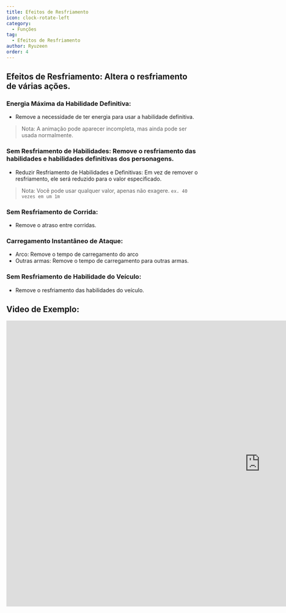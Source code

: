 ```yaml
---
title: Efeitos de Resfriamento
icon: clock-rotate-left
category:
  - Funções
tag:
  - Efeitos de Resfriamento
author: Ryuzeen
order: 4
---
```


## Efeitos de Resfriamento: Altera o resfriamento de várias ações.
### Energia Máxima da Habilidade Definitiva:
- Remove a necessidade de ter energia para usar a habilidade definitiva.
> Nota: A animação pode aparecer incompleta, mas ainda pode ser usada normalmente.
### Sem Resfriamento de Habilidades: Remove o resfriamento das habilidades e habilidades definitivas dos personagens.
- Reduzir Resfriamento de Habilidades e Definitivas: Em vez de remover o resfriamento, ele será reduzido para o valor especificado.
> Nota: Você pode usar qualquer valor, apenas não exagere. `ex. 40 vezes em um 1m`
### Sem Resfriamento de Corrida:
- Remove o atraso entre corridas.
### Carregamento Instantâneo de Ataque:
- Arco: Remove o tempo de carregamento do arco
- Outras armas: Remove o tempo de carregamento para outras armas.
### Sem Resfriamento de Habilidade do Veículo:
- Remove o resfriamento das habilidades do veículo.

## Video de Exemplo:

<div class="iframe-container"><iframe width="1328" height="747" src="https://www.youtube.com/embed/qv5ykSL3Ojw?list=PL5eI1Tb64p56g27qfYk7VuFTz4FK6YrKa" title="Korepi - Cooldown Effects" frameborder="0" allow="accelerometer; autoplay; clipboard-write; encrypted-media; gyroscope; picture-in-picture; web-share" referrerpolicy="strict-origin-when-cross-origin" allowfullscreen></iframe></div>

